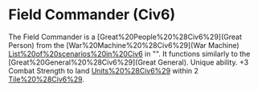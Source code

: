 # Field Commander (Civ6)

The Field Commander is a [Great%20People%20%28Civ6%29](Great Person) from the [War%20Machine%20%28Civ6%29](War Machine) [List%20of%20scenarios%20in%20Civ6](scenario) in "". It functions similarly to the [Great%20General%20%28Civ6%29](Great General).
Unique ability.
+3 Combat Strength to land [Units%20%28Civ6%29](units) within 2 [Tile%20%28Civ6%29](tiles).